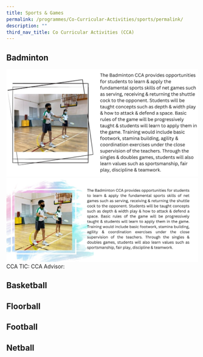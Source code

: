 ```yaml
---
title: Sports & Games
permalink: /programmes/Co-Curricular-Activities/sports/permalink/
description: ""
third_nav_title: Co Curricular Activities (CCA)
---
```

## Badminton
![](/images/Programmes/2022/CCA/CCA-Badminton.jpg)
![](/images/Programmes/2022/CCA/Badminton.jpg)
CCA TIC: 
CCA Advisor:
## Basketball
## Floorball
## Football
## Netball